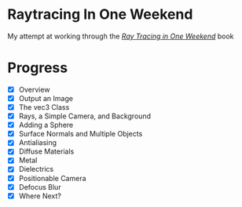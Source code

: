 # Raytracing In One Weekend
My attempt at working through the [_Ray Tracing in One Weekend_](https://raytracing.github.io/books/RayTracingInOneWeekend.html) book

# Progress
- [x] Overview
- [x] Output an Image
- [x] The vec3 Class
- [x] Rays, a Simple Camera, and Background
- [x] Adding a Sphere
- [x] Surface Normals and Multiple Objects
- [x] Antialiasing
- [x] Diffuse Materials
- [x] Metal
- [x] Dielectrics
- [x] Positionable Camera
- [x] Defocus Blur
- [x] Where Next?